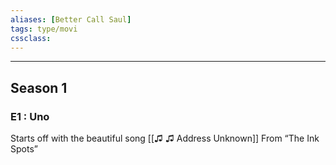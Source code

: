 ```yaml
---
aliases: [Better Call Saul]
tags: type/movi
cssclass:
---
```

---

## Season 1
### E1 : Uno
Starts off with the beautiful song [[♫ ♫ Address Unknown]] From “The Ink Spots”






